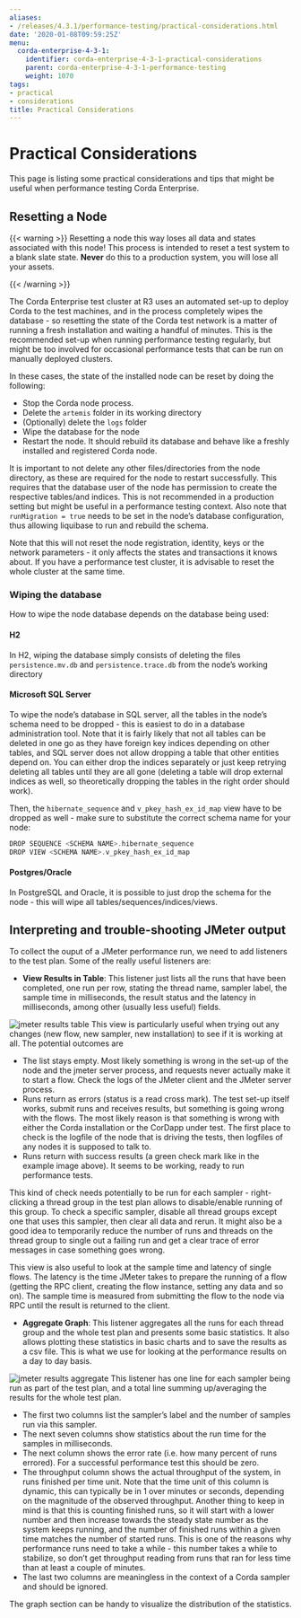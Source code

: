 ```yaml
---
aliases:
- /releases/4.3.1/performance-testing/practical-considerations.html
date: '2020-01-08T09:59:25Z'
menu:
  corda-enterprise-4-3-1:
    identifier: corda-enterprise-4-3-1-practical-considerations
    parent: corda-enterprise-4-3-1-performance-testing
    weight: 1070
tags:
- practical
- considerations
title: Practical Considerations
---
```



# Practical Considerations

This page is listing some practical considerations and tips that might be useful when performance testing Corda Enterprise.



## Resetting a Node


{{< warning >}}
Resetting a node this way loses all data and states associated with this node! This process is intended to reset
a test system to a blank slate state. **Never** do this to a production system, you will lose all your assets.

{{< /warning >}}


The Corda Enterprise test cluster at R3 uses an automated set-up to deploy Corda to the test machines, and in the process
completely wipes the database - so resetting the state of the Corda test network is a matter of running a fresh installation
and waiting a handful of minutes. This is the recommended set-up when running performance testing regularly, but might be too
involved for occasional performance tests that can be run on manually deployed clusters.

In these cases, the state of the installed node can be reset by doing the following:


* Stop the Corda node process.
* Delete the `artemis` folder in its working directory
* (Optionally) delete the `logs` folder
* Wipe the database for the node
* Restart the node. It should rebuild its database and behave like a freshly installed and registered Corda node.

It is important to not delete any other files/directories from the node directory, as these are required for the node to restart
successfully.
This requires that the database user of the node has permission to create the respective tables/and indices. This is
not recommended in a production setting but might be useful in a performance testing context.
Also note that `runMigration = true` needs to be set in the node’s database configuration, thus allowing liquibase to run and rebuild
the schema.

Note that this will not reset the node registration, identity, keys or the network parameters - it only affects the states and transactions
it knows about. If you have a performance test cluster, it is advisable to reset the whole cluster at the same time.


### Wiping the database

How to wipe the node database depends on the database being used:


#### H2

In H2, wiping the database simply consists of deleting the files `persistence.mv.db` and `persistence.trace.db` from the node’s working
directory


#### Microsoft SQL Server

To wipe the node’s database in SQL server, all the tables in the node’s schema need to be dropped - this is easiest to do in a
database administration tool. Note that it is fairly likely that not all tables can be deleted in one go as they have foreign key
indices depending on other tables, and SQL server does not allow dropping a table that other entities depend on. You can either drop
the indices separately or just keep retrying deleting all tables until they are all gone (deleting a table will drop external indices
as well, so theoretically dropping the tables in the right order should work).

Then, the `hibernate_sequence` and `v_pkey_hash_ex_id_map` view have to be dropped as well - make sure to substitute the correct
schema name for your node:

```kotlin
DROP SEQUENCE <SCHEMA NAME>.hibernate_sequence
DROP VIEW <SCHEMA NAME>.v_pkey_hash_ex_id_map
```


#### Postgres/Oracle

In PostgreSQL and Oracle, it is possible to just drop the schema for the node - this will wipe all tables/sequences/indices/views.


## Interpreting and trouble-shooting JMeter output

To collect the ouput of a JMeter performance run, we need to add listeners to the test plan. Some of the really useful listeners are:



* **View Results in Table**: 
This listener just lists all the runs that have been completed, one run per row, stating the thread name, sampler
label, the sample time in milliseconds, the result status and the latency in milliseconds, among other (usually less useful) fields.

![jmeter results table](/en/jmeter-results-table.png "jmeter results table")
This view is particularly useful when trying out any changes (new flow, new sampler, new installation) to see if it is working at all.
The potential outcomes are


* The list stays empty. Most likely something is wrong in the set-up of the node and the jmeter server process, and requests never
actually make it to start a flow. Check the logs of the JMeter client and the JMeter server process.
* Runs return as errors (status is a read cross mark). The test set-up itself works, submit runs and receives results, but something is
going wrong with the flows. The most likely reason is that something is wrong with either the Corda installation or the CorDapp under
test. The first place to check is the logfile of the node that is driving the tests, then logfiles of any nodes it is supposed to
talk to.
* Runs return with success results (a green check mark like in the example image above). It seems to be working, ready to run performance
tests.

This kind of check needs potentially to be run for each sampler - right-clicking a thread group in the test plan allows to disable/enable
running of this group. To check a specific sampler, disable all thread groups except one that uses this sampler, then clear all data
and rerun. It might also be a good idea to temporarily reduce the number of runs and threads on the thread group to single out a
failing run and get a clear trace of error messages in case something goes wrong.

This view is also useful to look at the sample time and latency of single flows. The latency is the time JMeter takes to prepare the
running of a flow (getting the RPC client, creating the flow instance, setting any data and so on). The sample time is measured from
submitting the flow to the node via RPC until the result is returned to the client.


* **Aggregate Graph**: 
This listener aggregates all the runs for each thread group and the whole test plan and presents some basic statistics.
It also allows plotting these statistics in basic charts and to save the results as a csv file. This is what we use for looking at the
performance results on a day to day basis.

![jmeter results aggregate](/en/jmeter-results-aggregate.png "jmeter results aggregate")
This listener has one line for each sampler being run as part of the test plan, and a total line summing up/averaging the results
for the whole test plan.


* The first two columns list the sampler’s label and the number of samples run via this sampler.
* The next seven columns show statistics about the run time for the samples in milliseconds.
* The next column shows the error rate (i.e. how many percent of runs errored). For a successful performance test this should be zero.
* The throughput column shows the actual throughput of the system, in runs finished per time unit. Note that the time unit of this
column is dynamic, this can typically be in 1 over minutes or seconds, depending on the magnitude of the observed throughput. Another
thing to keep in mind is that this is counting finished runs, so it will start with a lower number and then increase towards the
steady state number as the system keeps running, and the number of finished runs within a given time matches the number of started runs.
This is one of the reasons why performance runs need to take a while - this number takes a while to stabilize, so don’t get
throughput reading from runs that ran for less time than at least a couple of minutes.
* The last two columns are meaningless in the context of a Corda sampler and should be ignored.

The graph section can be handy to visualize the distribution of the statistics.



